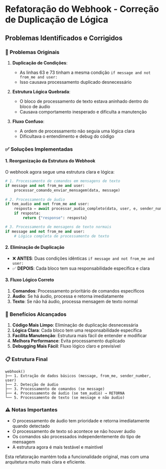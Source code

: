 # Refatoração do Webhook - Correção de Duplicação de Lógica

## Problemas Identificados e Corrigidos

### 🔴 **Problemas Originais**

1. **Duplicação de Condições**: 
   - As linhas 63 e 73 tinham a mesma condição `if message and not from_me and user:`
   - Isso causava processamento duplicado desnecessário

2. **Estrutura Lógica Quebrada**:
   - O bloco de processamento de texto estava aninhado dentro do bloco de áudio
   - Causava comportamento inesperado e dificulta a manutenção

3. **Fluxo Confuso**:
   - A ordem de processamento não seguia uma lógica clara
   - Dificultava o entendimento e debug do código

### ✅ **Soluções Implementadas**

#### **1. Reorganização da Estrutura do Webhook**

O webhook agora segue uma estrutura clara e lógica:

```python
# 1. Processamento de comandos em mensagens de texto
if message and not from_me and user:
    processar_comando_enviar_mensagem(data, message)
    
# 2. Processamento de áudio
if tem_audio and not from_me and user:
    resposta = await processar_audio_completo(data, user, e, sender_number)
    if resposta:
        return {"response": resposta}

# 3. Processamento de mensagens de texto normais
if message and not from_me and user:
    # Lógica completa de processamento de texto
```

#### **2. Eliminação de Duplicação**

- ❌ **ANTES**: Duas condições idênticas `if message and not from_me and user:`
- ✅ **DEPOIS**: Cada bloco tem sua responsabilidade específica e clara

#### **3. Fluxo Lógico Correto**

1. **Comandos**: Processamento prioritário de comandos específicos
2. **Áudio**: Se há áudio, processa e retorna imediatamente
3. **Texto**: Se não há áudio, processa mensagem de texto normal

### 🚀 **Benefícios Alcançados**

1. **Código Mais Limpo**: Eliminação de duplicação desnecessária
2. **Lógica Clara**: Cada bloco tem uma responsabilidade específica
3. **Facilita Manutenção**: Estrutura mais fácil de entender e modificar
4. **Melhora Performance**: Evita processamento duplicado
5. **Debugging Mais Fácil**: Fluxo lógico claro e previsível

### 📋 **Estrutura Final**

```
webhook()
├── 1. Extração de dados básicos (message, from_me, sender_number, user)
├── 2. Detecção de áudio
├── 3. Processamento de comandos (se message)
├── 4. Processamento de áudio (se tem_audio) → RETORNA
└── 5. Processamento de texto (se message e não áudio)
```

### ⚠️ **Notas Importantes**

- O processamento de áudio tem prioridade e retorna imediatamente quando detectado
- O processamento de texto só acontece se não houver áudio
- Os comandos são processados independentemente do tipo de mensagem
- A estrutura agora é mais testável e maintível

Esta refatoração mantém toda a funcionalidade original, mas com uma arquitetura muito mais clara e eficiente.
